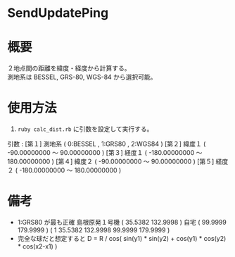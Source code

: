 SendUpdatePing
==============

# 概要
２地点間の距離を緯度・経度から計算する。  
測地系は BESSEL, GRS-80, WGS-84 から選択可能。

# 使用方法
1. `ruby calc_dist.rb` に引数を設定して実行する。

引数 : [第１] 測地系 ( 0:BESSEL , 1:GRS80 , 2:WGS84 )
       [第２] 緯度１ (  -90.00000000 ～  90.00000000 )
       [第３] 経度１ ( -180.00000000 ～ 180.00000000 )
       [第４] 緯度２ (  -90.00000000 ～  90.00000000 )
       [第５] 経度２ ( -180.00000000 ～ 180.00000000 )

# 備考
- 1:GRS80 が最も正確
  島根原発１号機 ( 35.5382 132.9998 )
  自宅           ( 99.9999 179.9999 )
  ( 1 35.5382 132.9998 99.9999 179.9999 )
- 完全な球だと想定すると
  D = R / cos( sin(y1) * sin(y2) + cos(y1) * cos(y2) * cos(x2-x1) )

